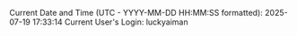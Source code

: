 Current Date and Time (UTC - YYYY-MM-DD HH:MM:SS formatted): 2025-07-19 17:33:14
Current User's Login: luckyaiman
